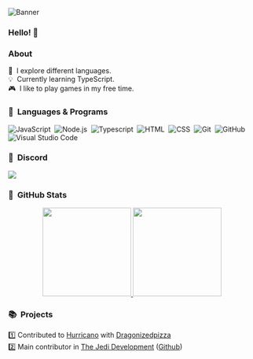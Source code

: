 ![Banner](https://cdn.discordapp.com/attachments/998544586454614016/1019897258063450122/Militia21_Banner.png)

### Hello! 👋

### About
🌵 &nbsp;I explore different languages.\
💡 &nbsp;Currently learning TypeScript.\
🎮 &nbsp;I like to play games in my free time.

### 🚅 &nbsp;Languages & Programs

![JavaScript](https://img.shields.io/badge/-JavaScript-05122A?style=flat&logo=javascript)&nbsp;
![Node.js](https://img.shields.io/badge/-Node.js-05122A?style=flat&logo=node.js)&nbsp;
![Typescript](https://img.shields.io/badge/TypeScript-007ACC?style=for-the-badge&logo=typescript&logoColor=white)&nbsp;
![HTML](https://img.shields.io/badge/-HTML-05122A?style=flat&logo=HTML5)&nbsp;
![CSS](https://img.shields.io/badge/-CSS-05122A?style=flat&logo=CSS3&logoColor=1572B6)&nbsp;
![Git](https://img.shields.io/badge/-Git-05122A?style=flat&logo=git)&nbsp;
![GitHub](https://img.shields.io/badge/-GitHub-05122A?style=flat&logo=github)&nbsp;
![Visual Studio Code](https://img.shields.io/badge/-Visual%20Studio%20Code-05122A?style=flat&logo=visual-studio-code&logoColor=007ACC)&nbsp;

### 👊 &nbsp;Discord

<a href="https://discord.com/users/742972160158728283"><img src="https://img.shields.io/badge/Discord-7289DA?style=for-the-badge&logo=discord&logoColor=white"/></a>

### 🔑 &nbsp;GitHub Stats

<p align="center">
<a href="https://github.com/Dragonizedpizza">
  <img height="180em" src="https://github-readme-stats-eight-theta.vercel.app/api?username=Militia21&show_icons=true&theme=algolia&include_all_commits=true&count_private=true"/>
  <img height="180em" src="https://github-readme-stats-eight-theta.vercel.app/api/top-langs/?username=Militia21&layout=compact&langs_count=8&theme=algolia"/>
</a>
</p>

### 📚 &nbsp;Projects
1️⃣ Contributed to [Hurricano](https://github.com/hurricanoDev/Hurricano/) with [Dragonizedpizza](https://github.com/Dragonizedpizza)\
2️⃣ Main contributor in [The Jedi Development](https://discord.gg/thejedi) ([Github](https://github.com/TheJediCorp))

